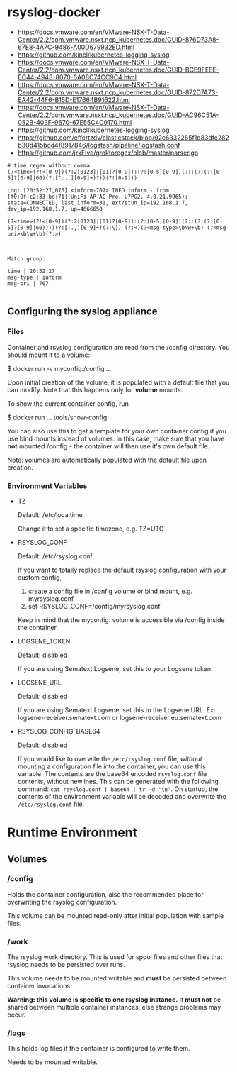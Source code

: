 # rsyslog-docker

* https://docs.vmware.com/en/VMware-NSX-T-Data-Center/2.2/com.vmware.nsxt.ncp_kubernetes.doc/GUID-876D73A8-67E8-4A7C-9486-A00D679932ED.html
* https://github.com/kincl/kubernetes-logging-syslog
* https://docs.vmware.com/en/VMware-NSX-T-Data-Center/2.2/com.vmware.nsxt.ncp_kubernetes.doc/GUID-BCE9FEEE-EC44-4948-8070-6A08C74CC9C4.html
* https://docs.vmware.com/en/VMware-NSX-T-Data-Center/2.2/com.vmware.nsxt.ncp_kubernetes.doc/GUID-872D7A73-EA42-44F6-B15D-E17664B91622.html
* https://docs.vmware.com/en/VMware-NSX-T-Data-Center/2.2/com.vmware.nsxt.ncp_kubernetes.doc/GUID-AC96C51A-052B-403F-9670-67E55C4C9170.html
* https://github.com/kincl/kubernetes-logging-syslog
* https://github.com/effertzdv/elasticstack/blob/92c6332265f1d83dfc282b30d415bcd4f8917846/logstash/pipeline/logstash.conf
* https://github.com/jrxFive/groktoregex/blob/master/parser.go


```
# time regex without comma
(?<time>(?!<[0-9])(?:2[0123]|[01]?[0-9]):(?:[0-5][0-9])(?::(?:(?:[0-5]?[0-9]|60)(?:[^:.,][0-9]+)?))(?![0-9]))
```

```
Log: [20:52:27,075] <inform-707> INFO inform - from [f0:9f:c2:33:bd:71](UniFi AP-AC-Pro, U7PG2, 4.0.21.9965): state=CONNECTED, last_inform=31, ext/stun_ip=192.168.1.7, dev_ip=192.168.1.7, up=4666650

(?<time>(?!<[0-9])(?:2[0123]|[01]?[0-9]):(?:[0-5][0-9])(?::(?:(?:[0-5]?[0-9]|60))))(?:[:.,][0-9]+)(?:\]) (?:<)(?<msg-type>\b\w+\b)-(?<msg-pri>\b\w+\b)(?:>)



Match group:

time | 20:52:27
msg-type | inform
msg-pri | 707


```


## Configuring the syslog appliance

### Files

Container and rsyslog configuration are read from the /config directory. You should
mount it to a volume:

  $ docker run -v myconfig:/config ...

Upon initial creation of the volume, it is populated with a default file that
you can modify. Note that this happens only for **volume** mounts.

To show the current container config, run

  $ docker run ... tools/show-config

You can also use this to get a template for your own container config if you use
bind mounts instead of volumes. In this case, make sure that you have **not**
mounted /config - the container will then use it's own default file.

Note: volumes are automatically populated with the default file upon creation.

### Environment Variables

- TZ

  Default: /etc/localtime

  Change it to set a specific timezone, e.g. TZ=UTC

- RSYSLOG_CONF

  Default: /etc/rsyslog.conf

  If you want to totally replace the default rsyslog configuration with
  your custom config,

  1. create a config file in /config volume or bind mount, e.g. myrsyslog.conf
  2. set RSYSLOG_CONF=/config/myrsyslog.conf

  Keep in mind that the myconfig: volume is accessible via /config inside the
  container.

- LOGSENE_TOKEN

  Default: disabled

  If you are using Sematext Logsene, set this to your Logsene token.

- LOGSENE_URL

  Default: disabled

  If you are using Sematext Logsene, set this to the Logsene URL. Ex: logsene-receiver.sematext.com or logsene-receiver.eu.sematext.com

- RSYSLOG_CONFIG_BASE64

  Default: disabled

  If you would like to overwite the `/etc/rsyslog.conf` file, _without_ mounting a configuration file into the container, you can use this variable. The contents are the base64 encoded `rsyslog.conf` file contents, without newlines. This can be generated with the following command: `cat rsyslog.conf | base64 | tr -d '\n'`. On startup, the contents of the environment variable will be decoded and overwrite the `/etc/rsyslog.conf` file.

# Runtime Environment

## Volumes

### /config

Holds the container configuration, also the recommended place for overwriting
the rsyslog configuration.

This volume can be mounted read-only after initial population with sample files.

### /work

The rsyslog work directory. This is used for spool files and other files that
rsyslog needs to be persisted over runs.

This volume needs to be mounted writable and **must** be persisted between
container invocations.

**Warning: this volume is specific to one rsyslog instance.** It **must not**
be shared between multiple container instances, else strange problems may
occur.

### /logs

This holds log files if the container is configured to write them.

Needs to be mounted writable.
